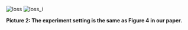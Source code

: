 ![loss](https://github.com/user-attachments/assets/7d61ec9f-acd7-4f3c-9559-89c78cca8008) ![loss_i](https://github.com/user-attachments/assets/8e5f88fb-2c21-4b65-9f77-28b77cfd45b6)

**Picture 2: The experiment setting is the same as Figure 4 in our paper.**
